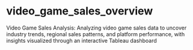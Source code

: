 # video_game_sales_overview
Video Game Sales Analysis: Analyzing video game sales data to uncover industry trends, regional sales patterns, and platform performance, with insights visualized through an interactive Tableau dashboard
